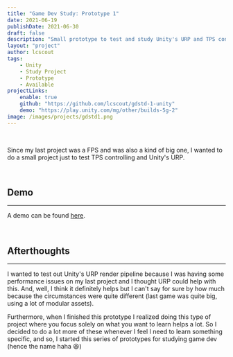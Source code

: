 ```yaml
---
title: "Game Dev Study: Prototype 1"
date: 2021-06-19
publishDate: 2021-06-30
draft: false
description: "Small prototype to test and study Unity's URP and TPS controlling"
layout: "project"
author: lcscout
tags:
    - Unity
    - Study Project
    - Prototype
    - Available
projectLinks:
    enable: true
    github: "https://github.com/lcscout/gdstd-1-unity"
    demo: "https://play.unity.com/mg/other/builds-5g-2"
image: /images/projects/gdstd1.png
---
```


<br>

Since my last project was a FPS and was also a kind of big one, I wanted to do a small project just to test TPS controlling and Unity's URP.

<br>

## Demo
---
A demo can be found [here](https://play.unity.com/mg/other/builds-5g-2).

<br>

## Afterthoughts
---
I wanted to test out Unity's URP render pipeline because I was having some performance issues on my last project and I thought URP could help with this. And, well, I think it definitely helps but I can't say for sure by how much because the circumstances were quite different (last game was quite big, using a lot of modular assets).

Furthermore, when I finished this prototype I realized doing this type of project where you focus solely on what you want to learn helps a lot. So I decided to do a lot more of these whenever I feel I need to learn something specific, and so, I started this series of prototypes for studying game dev (hence the name haha 😆)
